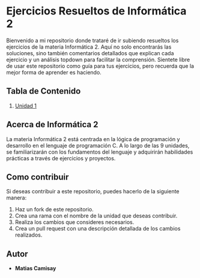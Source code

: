 # Ejercicios Resueltos de Informática 2

Bienvenido a mi repositorio donde trataré de ir subiendo resueltos los ejercicios de la materia Informática 2. Aquí no solo encontrarás las soluciones, sino también comentarios detallados que explican cada ejercicio y un análisis topdown para facilitar la comprensión. Sientete libre de usar este repositorio como guía para tus ejercicios, pero recuerda que la mejor forma de aprender es haciendo.

## Tabla de Contenido

1. [Unidad 1](./Unidad1/README.md)
<!-- 2. [Unidad 2](./Unidad2/README.md)
2. [Unidad 3](./Unidad3/README.md)
3. [Unidad 4](./Unidad4/README.md)
4. [Unidad 5](./Unidad5/README.md)
5. [Unidad 6](./Unidad6/README.md)
6. [Unidad 7](./Unidad7/README.md)
7. [Unidad 8](./Unidad8/README.md)
8. [Unidad 9](./Unidad9/README.md) -->

## Acerca de Informática 2

La materia Informática 2 está centrada en la lógica de programación y desarrollo en el lenguaje de programación C. A lo largo de las 9 unidades, se familiarizarán con los fundamentos del lenguaje y adquirirán habilidades prácticas a través de ejercicios y proyectos.

## Como contribuir

Si deseas contribuir a este repositorio, puedes hacerlo de la siguiente manera:

1. Haz un fork de este repositorio.
2. Crea una rama con el nombre de la unidad que deseas contribuir.
3. Realiza los cambios que consideres necesarios.
4. Crea un pull request con una descripción detallada de los cambios realizados.

## Autor

- **Matias Camisay**
